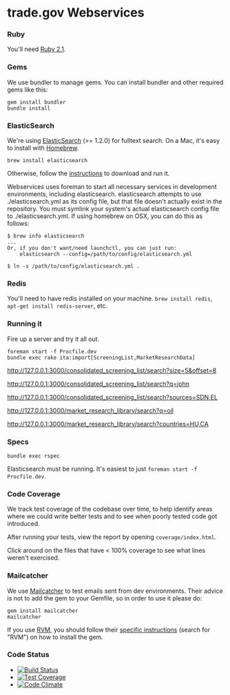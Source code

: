 trade.gov Webservices
==============

### Ruby

You'll need [Ruby 2.1](http://www.ruby-lang.org/en/downloads/).

### Gems

We use bundler to manage gems. You can install bundler and other required gems like this:

    gem install bundler
    bundle install

### ElasticSearch

We're using [ElasticSearch](http://www.elasticsearch.org/) (>= 1.2.0) for fulltext search. On a Mac, it's easy to install with [Homebrew](http://mxcl.github.com/homebrew/).

    brew install elasticsearch

Otherwise, follow the [instructions](http://www.elasticsearch.org/download/) to download and run it.

Webservices uses foreman to start all necessary services in development environments, including elasticsearch. elasticsearch attempts to use ./elasticsearch.yml as its config file, but that file doesn't actually exist in the repository. You must symlink your system's actual elasticsearch config file to ./elasticsearch.yml. If using homebrew on OSX, you can do this as follows:

    $ brew info elasticsearch
    ...
    Or, if you don't want/need launchctl, you can just run:
        elasticsearch --config=/path/to/config/elasticsearch.yml

    $ ln -s /path/to/config/elasticsearch.yml .

### Redis

You'll need to have redis installed on your machine. `brew install redis`, `apt-get install redis-server`, etc.

### Running it

Fire up a server and try it all out.

    foreman start -f Procfile.dev
    bundle exec rake ita:import[ScreeningList,MarketResearchData]

<http://127.0.0.1:3000/consolidated_screening_list/search?size=5&offset=8>

<http://127.0.0.1:3000/consolidated_screening_list/search?q=john>

<http://127.0.0.1:3000/consolidated_screening_list/search?sources=SDN,EL>

<http://127.0.0.1:3000/market_research_library/search?q=oil>

<http://127.0.0.1:3000/market_research_library/search?countries=HU,CA>

### Specs

    bundle exec rspec

Elasticsearch must be running. It's easiest to just `foreman start -f Procfile.dev`.

### Code Coverage

We track test coverage of the codebase over time, to help identify areas where we could write better tests and to see when poorly tested code got introduced.

After running your tests, view the report by opening `coverage/index.html`.

Click around on the files that have < 100% coverage to see what lines weren't exercised.

### Mailcatcher

We use [Mailcatcher](http://mailcatcher.me/) to test emails sent from dev environments. Their advice is not to add the gem to your Gemfile, so in order
to use it please do:

    gem install mailcatcher
    mailcatcher

If you use [RVM](https://rvm.io/), you should follow their [specific instructions](http://mailcatcher.me/) (search for "RVM") on how to install the gem.

### Code Status

* [![Build Status](https://travis-ci.org/GovWizely/webservices.svg?branch=master)](https://travis-ci.org/GovWizely/webservices/)
* [![Test Coverage](https://codeclimate.com/github/GovWizely/webservices/badges/coverage.svg)](https://codeclimate.com/github/GovWizely/webservices)
* [![Code Climate](https://codeclimate.com/github/GovWizely/webservices/badges/gpa.svg)](https://codeclimate.com/github/GovWizely/webservices)

